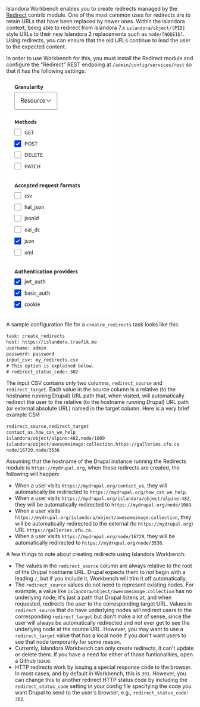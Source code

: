 Islandora Workbench enables you to create redirects managed by the [Redirect](https://www.drupal.org/project/redirect) contrib module. One of the most common uses for redirects are to retain URLs that have been replaced by newer ones. Within the Islandora context, being able to redirect from Islandora 7.x `islandora/object/[PID]` style URLs to their new Islandora 2 replacements such as `node/[NODEID]`. Using redirects, you can ensure that the old URLs continue to lead the user to the expected content.

In order to use Workbench for this, you must install the Redirect module and configure the "Redirect" REST endpoing at `/admin/config/services/rest` so that it has the following settings:

![Redirect REST endpoint settings](images/redirect_rest_configs.png)

A sample configuration file for a `creatre_redirects` task looks like this:

```
task: create_redirects
host: https://islandora.traefik.me
username: admin
password: password
input_csv: my_redirects.csv
# This option is explained below.
# redirect_status_code: 302
```

The input CSV contains only two columns, `redirect_source` and `redirect_target`. Each value in the source column is a relative (to the hostname running Drupal) URL path that, when visited, will automatically redirect the user to the relative (to the hostname running Drupal) URL path (or external absolute URL) named in the target column. Here is a very brief example CSV:

```
redirect_source,redirect_target
contact_us,how_can_we_help
islandora/object/alpine:482,node/1089
islandora/object/awesomeimage:collection,https://galleries.sfu.ca
node/16729,node/3536
```

Assuming that the hostname of the Drupal instance running the Redirects module is `https://mydrupal.org`, when these redirects are created, the following will happen:

- When a user visits `https://mydrupal.org/contact_us`, they will automatically be redirected to `https://mydrupal.org/how_can_we_help`.
- When a user visits `https://mydrupal.org/islandora/object/alpine:482`, they will be automatically redirected to `https://mydrupal.org/node/1089`.
- When a user visits `https://mydrupal.org/islandora/object/awesomeimage:collection`, they will be automatically redirected to the external (to `https://mydrupal.org`) URL `https://galleries.sfu.ca`.
- When a user visits `https://mydrupal.org/node/16729`, they will be automatically redirected to `https://mydrupal.org/node/3536`.

A few things to note about creating redirects using Islandora Workbench:

- The values in the `redirect_source` column are always relative to the root of the Drupal hostname URL. Drupal expects them to *not* begin with a leading `/`, but if you include it, Workbench will trim it off automatically.
- The `redirect_source` values do not need to represent existing nodes. For example, a value like `islandora/object/awesomeimage:collection` has no underlying node; it's just a path that Drupal listens at, and when requested, redirects the user to the corresponding target URL. Values in `redirect_source` that do have underlying nodes will redirect users to the corresponding `redirect_target` but don't make a lot of sense, since the user will always be automatically redirected and not ever get to see the underlying node at the source URL. However, you may want to use a `redirect_target` value that has a local node if you don't want users to see that node temporarily for some reason.
- Currently, Islandora Workbench can only create redirects, it can't update or delete them. If you have a need for either of those funtionalities, open a Github issue.
- HTTP redirects work by issuing a special response code to the browser. In most cases, and by default in Workbench, this is `301`. However, you can change this to another redirect HTTP status code by including the `redirect_status_code` setting in your config file specifying the code you want Drupal to send to the user's browser, e.g., `redirect_status_code: 302`.

